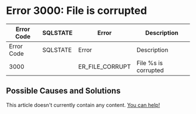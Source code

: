 
# Error 3000: File is corrupted


| Error Code | SQLSTATE | Error | Description |
| --- | --- | --- | --- |
| Error Code | SQLSTATE | Error | Description |
| 3000 |  | ER_FILE_CORRUPT | File %s is corrupted |




## Possible Causes and Solutions


This article doesn't currently contain any content. [You can help!](/en/writing-and-editing-knowledge-base-articles/)

